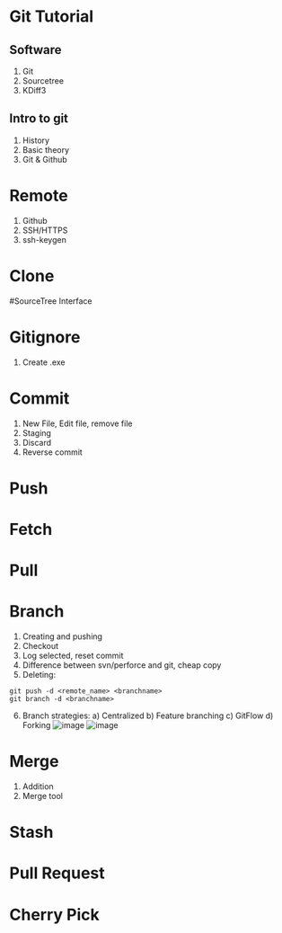 # Git Tutorial
## Software
1. Git
2. Sourcetree
3. KDiff3
## Intro to git
1. History
2. Basic theory
3. Git & Github
# Remote
1. Github
2. SSH/HTTPS
3. ssh-keygen
# Clone
#SourceTree Interface
# Gitignore
1. Create .exe
# Commit
1. New File, Edit file, remove file
2. Staging
3. Discard
4. Reverse commit
# Push
# Fetch
# Pull
# Branch
1. Creating and pushing
2. Checkout
3. Log selected, reset commit
4. Difference between svn/perforce and git, cheap copy
5. Deleting:  
```
git push -d <remote_name> <branchname> 
git branch -d <branchname>
```
6. Branch strategies: a) Centralized b) Feature branching c) GitFlow d) Forking
![image](https://user-images.githubusercontent.com/6888341/185072473-519a5a60-2aec-49ff-9088-bdd262fbae10.png)
![image](https://user-images.githubusercontent.com/6888341/185072532-3e9d2dc6-c0f8-42d2-90a5-90a30a0a196e.png)

# Merge
1. Addition
2. Merge tool
# Stash
# Pull Request
# Cherry Pick
